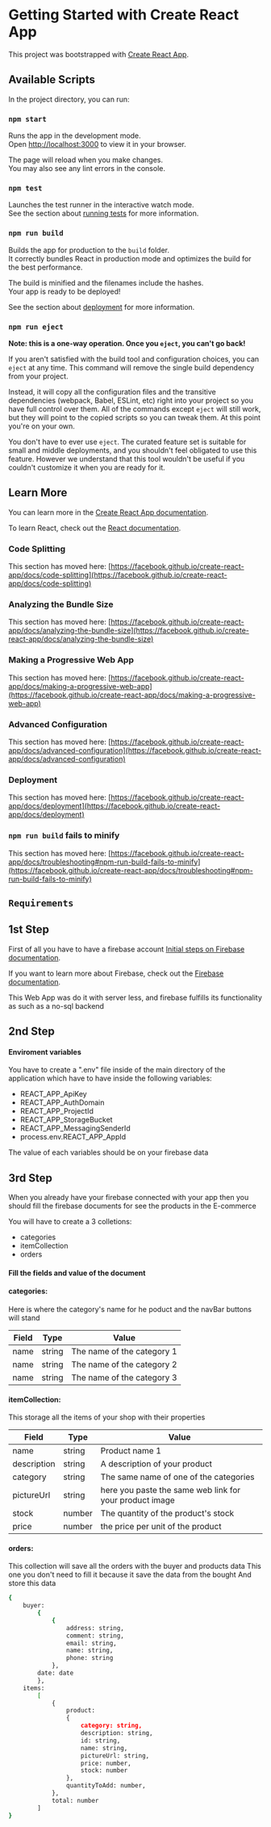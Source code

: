 # Getting Started with Create React App

This project was bootstrapped with [Create React App](https://github.com/facebook/create-react-app).

## Available Scripts

In the project directory, you can run:

### `npm start`

Runs the app in the development mode.\
Open [http://localhost:3000](http://localhost:3000) to view it in your browser.

The page will reload when you make changes.\
You may also see any lint errors in the console.

### `npm test`

Launches the test runner in the interactive watch mode.\
See the section about [running tests](https://facebook.github.io/create-react-app/docs/running-tests) for more information.

### `npm run build`

Builds the app for production to the `build` folder.\
It correctly bundles React in production mode and optimizes the build for the best performance.

The build is minified and the filenames include the hashes.\
Your app is ready to be deployed!

See the section about [deployment](https://facebook.github.io/create-react-app/docs/deployment) for more information.

### `npm run eject`

**Note: this is a one-way operation. Once you `eject`, you can't go back!**

If you aren't satisfied with the build tool and configuration choices, you can `eject` at any time. This command will remove the single build dependency from your project.

Instead, it will copy all the configuration files and the transitive dependencies (webpack, Babel, ESLint, etc) right into your project so you have full control over them. All of the commands except `eject` will still work, but they will point to the copied scripts so you can tweak them. At this point you're on your own.

You don't have to ever use `eject`. The curated feature set is suitable for small and middle deployments, and you shouldn't feel obligated to use this feature. However we understand that this tool wouldn't be useful if you couldn't customize it when you are ready for it.

## Learn More

You can learn more in the [Create React App documentation](https://facebook.github.io/create-react-app/docs/getting-started).

To learn React, check out the [React documentation](https://reactjs.org/).

### Code Splitting

This section has moved here: [https://facebook.github.io/create-react-app/docs/code-splitting](https://facebook.github.io/create-react-app/docs/code-splitting)

### Analyzing the Bundle Size

This section has moved here: [https://facebook.github.io/create-react-app/docs/analyzing-the-bundle-size](https://facebook.github.io/create-react-app/docs/analyzing-the-bundle-size)

### Making a Progressive Web App

This section has moved here: [https://facebook.github.io/create-react-app/docs/making-a-progressive-web-app](https://facebook.github.io/create-react-app/docs/making-a-progressive-web-app)

### Advanced Configuration

This section has moved here: [https://facebook.github.io/create-react-app/docs/advanced-configuration](https://facebook.github.io/create-react-app/docs/advanced-configuration)

### Deployment

This section has moved here: [https://facebook.github.io/create-react-app/docs/deployment](https://facebook.github.io/create-react-app/docs/deployment)

### `npm run build` fails to minify

This section has moved here: [https://facebook.github.io/create-react-app/docs/troubleshooting#npm-run-build-fails-to-minify](https://facebook.github.io/create-react-app/docs/troubleshooting#npm-run-build-fails-to-minify)

## `Requirements`

## 1st Step
First of all you have to have a firebase account [Initial steps on Firebase documentation](https://cloud.google.com/firestore/docs/client/get-firebase). 

If you want to learn more about Firebase, check out the [Firebase documentation](https://firebase.google.com/docs?gclid=Cj0KCQjw_4-SBhCgARIsAAlegrUdeLsE-EYqQbywqvV_jvtNGdH7-JEaGxjRsrsWVktj42PZ2TWzpaoaAlr0EALw_wcB&gclsrc=aw.ds).

This Web App was do it with server less, and firebase fulfills its functionality as such as a no-sql backend

## 2nd Step

#### Enviroment variables

You have to create a ".env" file inside of the main directory of the application
which have to have inside the following variables:

- REACT_APP_ApiKey
- REACT_APP_AuthDomain
- REACT_APP_ProjectId
- REACT_APP_StorageBucket
- REACT_APP_MessagingSenderId
- process.env.REACT_APP_AppId 

The value of each variables should be on your firebase data


## 3rd Step

When you already have your firebase connected with your app then you should fill the firebase documents for see the products in the E-commerce

You will have to create a 3 colletions:
- categories
- itemCollection
- orders

#### Fill the fields and value of the document

#### categories:
Here is where the category's name for he poduct and the navBar buttons will stand

| Field | Type | Value |
| ------ | ------ | ------ |
| name | string | The name of the category 1 |
| name | string | The name of the category 2 |
| name | string | The name of the category 3 |

#### itemCollection:
This storage all the items of your shop with their properties

| Field | Type | Value |
| ------ | ------ | ------ |
| name | string | Product name 1 |
| description | string | A description of your product |
| category | string | The same name of one of the categories |
| pictureUrl | string | here you paste the same web link for your product image |
| stock | number | The quantity of the product's stock |
| price | number | the price per unit of the product |

#### orders:
This collection will save all the orders with the buyer and products data
This one you don't need to fill it because it save the data from the bought
And store this data 

```sh
{
    buyer:
        {
            {
                address: string,
                comment: string,
                email: string,
                name: string,
                phone: string
            },
        date: date
        },
    items:
        [
            {
                product:
                {
                    category: string,
                    description: string,
                    id: string,
                    name: string,
                    pictureUrl: string,
                    price: number,
                    stock: number
                },
                quantityToAdd: number,
            },
            total: number
        ]
}